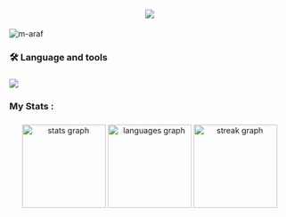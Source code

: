 <h1 align="center">
    <img src="https://readme-typing-svg.herokuapp.com/?font=Righteous&color=7A5AE4&random=falsesize=35&center=true&vCenter=true&width=500&height=70&duration=2000&lines=Hi+There!+👋;+I'm+Muhammad+Araf+👨🏻‍💻;+1️⃣7️⃣+Year+Old;+BSCS+Student🎓" />
</h1>
<p align="left"> 
  <img src="https://komarev.com/ghpvc/?username=m-araf&label=Profile%20views&color=0e75b6&style=flat" alt="m-araf" /> 
</p>

###

<h3 align="left">🛠 Language and tools</h3>

###

<div align="left">
   <img src="https://skillicons.dev/icons?i=javascript,java,c,python,css,html,cpp,vscode,github,git,figma,gitlab" />
</div>

###

<h3 align="left">My Stats :</h3>


###
 
<div align="center">
  <img src="https://github-readme-stats.vercel.app/api?username=m-araf&hide_title=false&hide_rank=false&show_icons=true&include_all_commits=true&count_private=true&disable_animations=false&theme=dracula&locale=en&hide_border=false&order=1" height="150" alt="stats graph"  />
  <img src="https://github-readme-stats.vercel.app/api/top-langs?username=m-araf&locale=en&hide_title=false&layout=compact&card_width=320&langs_count=5&theme=dracula&hide_border=false&order=2" height="150" alt="languages graph"  />
    <img src="https://streak-stats.demolab.com?user=m-araf&locale=en&mode=daily&theme=dracula&hide_border=false&border_radius=5&order=3" height="150" alt="streak graph"  />
</div>

###
